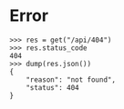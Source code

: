 # Error

    >>> res = get("/api/404")
    >>> res.status_code
    404
    >>> dump(res.json())
    {
        "reason": "not found",
        "status": 404
    }
